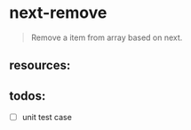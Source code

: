 # next-remove
> Remove a item from array based on next.


## resources:

## todos:
- [ ] unit test case
